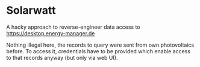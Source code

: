 # Solarwatt

A hacky approach to reverse-engineer data access to https://desktop.energy-manager.de

Nothing illegal here, the records to query were sent from own photovoltaics before. To access it, credentials have to be provided which enable access to that records anyway (but only via web UI).
